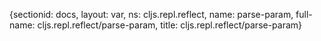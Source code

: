 {sectionid: docs, layout: var, ns: cljs.repl.reflect, name: parse-param, full-name: cljs.repl.reflect/parse-param,
  title: cljs.repl.reflect/parse-param}
